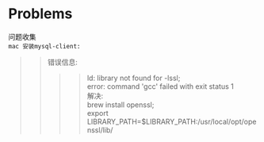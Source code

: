# Problems
问题收集<br>
`mac 安装mysql-client:`<br>
>>错误信息:<br>
>>>>ld: library not found for -lssl;<br>
>>>>error: command 'gcc' failed with exit status 1<br>
>>解决:<br>
>>>>brew install openssl;<br>
>>>>export LIBRARY_PATH=$LIBRARY_PATH:/usr/local/opt/openssl/lib/<br>
